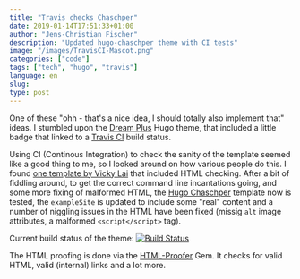 ```yaml
---
title: "Travis checks Chaschper"
date: 2019-01-14T17:51:33+01:00
author: "Jens-Christian Fischer"
description: "Updated hugo-chaschper theme with CI tests"
image: "/images/TravisCI-Mascot.png"
categories: ["code"]
tags: ["tech", "hugo", "travis"]
language: en
slug:
type: post
---
```


One of these "ohh - that's a nice idea, I should totally also implement that" ideas. I stumbled upon the
[Dream Plus](https://github.com/UtkarshVerma/hugo-dream-plus) Hugo theme, that included a little badge
that linked to a [Travis CI](https://travis-ci.org/UtkarshVerma/hugo-dream-plus) build status. 

Using CI (Continous Integration) to check the sanity of the template seemed like a good thing to me, so I looked
around on how various people do this. I found [one template by Vicky Lai](https://github.com/vickylai/hugo-theme-sam) that included HTML checking. After a bit of fiddling around, to get the correct command line incantations going, and some
more fixing of malformed HTML, the [Hugo Chaschper](https://github.com/jcfischer/hugo-chaschper) template now
is tested, the `exampleSite` is updated to include some "real" content and a number of niggling issues in the
HTML have been fixed (missig `alt` image attributes, a malformed `<script</script>` tag).

Current build status of the theme: [![Build Status](https://travis-ci.org/jcfischer/hugo-chaschper.svg?branch=master)](https://travis-ci.org/jcfischer/hugo-chaschper)

The HTML proofing is done via the [HTML-Proofer](https://github.com/gjtorikian/html-proofer) Gem. It checks
for valid HTML, valid (internal) links and a lot more. 
